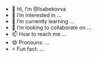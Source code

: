 - 👋 Hi, I’m @Isabekovva
- 👀 I’m interested in ...
- 🌱 I’m currently learning ...
- 💞️ I’m looking to collaborate on ...
- 📫 How to reach me ...
- 😄 Pronouns: ...
- ⚡ Fun fact: ...

<!---
Isabekovva/Isabekovva is a ✨ special ✨ repository because its `README.md` (this file) appears on your GitHub profile.
You can click the Preview link to take a look at your changes.
--->
